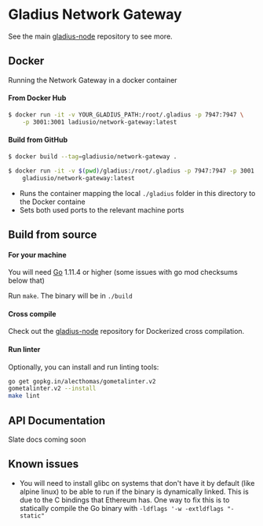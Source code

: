 # Gladius Network Gateway

See the main [gladius-node](https://github.com/gladiusio/gladius-node) repository to see more.

## Docker
Running the Network Gateway in a docker container

#### From Docker Hub

```bash
$ docker run -it -v YOUR_GLADIUS_PATH:/root/.gladius -p 7947:7947 \
    -p 3001:3001 ladiusio/network-gateway:latest
```

#### Build from GitHub

```bash
$ docker build --tag=gladiusio/network-gateway .

$ docker run -it -v $(pwd)/gladius:/root/.gladius -p 7947:7947 -p 3001:3001 \
    gladiusio/network-gateway:latest
```
* Runs the container mapping the local `./gladius` folder in this directory to the Docker containe
* Sets both used ports to the relevant machine ports

## Build from source

#### For your machine
You will need [Go](https://golang.org/dl/) 1.11.4 or higher (some issues with go mod checksums below that)

Run `make`. The binary will be in `./build`

#### Cross compile
Check out the [gladius-node](https://github.com/gladiusio/gladius-node) repository for Dockerized cross compilation.

#### Run linter

Optionally, you can install and run linting tools:

```bash
go get gopkg.in/alecthomas/gometalinter.v2
gometalinter.v2 --install
make lint
```

## API Documentation
Slate docs coming soon

## Known issues

-   You will need to install glibc on systems that don't have it by default (like alpine linux) to be able to run if the binary is dynamically linked. This is due to the C bindings that Ethereum has. One way to fix this is to statically compile the Go binary with `-ldflags '-w -extldflags "-static"`
